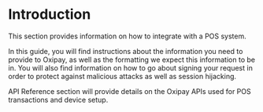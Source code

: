 # Introduction

This section provides information on how to integrate with a POS system.

In this guide, you will find instructions about the information you need to provide to Oxipay, as well as the formatting we expect this information to be in. You will also find information on how to go about signing your request in order to protect against malicious attacks as well as session hijacking.

API Reference section will provide details on the Oxipay APIs used for POS transactions and device setup.
